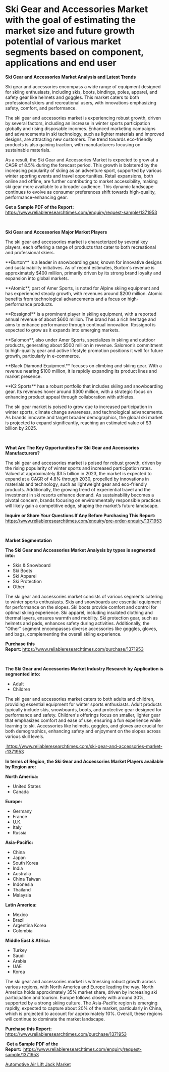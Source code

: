 <p><h1>Ski Gear and Accessories Market with the goal of estimating the market size and future growth potential of various market segments based on component, applications and end user</h1></p><p><strong>Ski Gear and Accessories Market Analysis and Latest Trends</strong></p>
<p><p>Ski gear and accessories encompass a wide range of equipment designed for skiing enthusiasts, including skis, boots, bindings, poles, apparel, and safety gear like helmets and goggles. This market caters to both professional skiers and recreational users, with innovations emphasizing safety, comfort, and performance.</p><p>The ski gear and accessories market is experiencing robust growth, driven by several factors, including an increase in winter sports participation globally and rising disposable incomes. Enhanced marketing campaigns and advancements in ski technology, such as lighter materials and improved designs, are attracting new customers. The trend towards eco-friendly products is also gaining traction, with manufacturers focusing on sustainable materials.</p><p>As a result, the Ski Gear and Accessories Market is expected to grow at a CAGR of 8.5% during the forecast period. This growth is bolstered by the increasing popularity of skiing as an adventure sport, supported by various winter sporting events and travel opportunities. Retail expansions, both online and offline, are further contributing to market accessibility, making ski gear more available to a broader audience. This dynamic landscape continues to evolve as consumer preferences shift towards high-quality, performance-enhancing gear.</p></p>
<p><strong>Get a Sample PDF of the Report:&nbsp;</strong> <a href="https://www.reliableresearchtimes.com/enquiry/request-sample/1371953?utm_campaign=2937&utm_medium=2&utm_source=Github&utm_content=ia&utm_term=22032025&utm_id=ski-gear-and-accessories">https://www.reliableresearchtimes.com/enquiry/request-sample/1371953</a></p>
<p>&nbsp;</p>
<p><strong>Ski Gear and Accessories Major Market Players</strong></p>
<p><p>The ski gear and accessories market is characterized by several key players, each offering a range of products that cater to both recreational and professional skiers. </p><p>**Burton** is a leader in snowboarding gear, known for innovative designs and sustainability initiatives. As of recent estimates, Burton's revenue is approximately $400 million, primarily driven by its strong brand loyalty and expansion into global markets.</p><p>**Atomic**, part of Amer Sports, is noted for Alpine skiing equipment and has experienced steady growth, with revenues around $200 million. Atomic benefits from technological advancements and a focus on high-performance products.</p><p>**Rossignol** is a prominent player in skiing equipment, with a reported annual revenue of about $600 million. The brand has a rich heritage and aims to enhance performance through continual innovation. Rossignol is expected to grow as it expands into emerging markets.</p><p>**Salomon**, also under Amer Sports, specializes in skiing and outdoor products, generating about $500 million in revenue. Salomon’s commitment to high-quality gear and active lifestyle promotion positions it well for future growth, particularly in e-commerce.</p><p>**Black Diamond Equipment** focuses on climbing and skiing gear. With a revenue nearing $100 million, it is rapidly expanding its product lines and market presence. </p><p>**K2 Sports** has a robust portfolio that includes skiing and snowboarding gear. Its revenues hover around $300 million, with a strategic focus on enhancing product appeal through collaboration with athletes.</p><p>The ski gear market is poised to grow due to increased participation in winter sports, climate change awareness, and technological advancements. As brands innovate and target broader demographics, the global ski market is projected to expand significantly, reaching an estimated value of $3 billion by 2025.</p></p>
<p>&nbsp;</p>
<p><strong>What Are The Key Opportunities For Ski Gear and Accessories Manufacturers?</strong></p>
<p><p>The ski gear and accessories market is poised for robust growth, driven by the rising popularity of winter sports and increased participation rates. Valued at approximately $3.5 billion in 2023, the market is expected to expand at a CAGR of 4.8% through 2030, propelled by innovations in materials and technology, such as lightweight gear and eco-friendly products. Additionally, the growing trend of experiential travel and the investment in ski resorts enhance demand. As sustainability becomes a pivotal concern, brands focusing on environmentally responsible practices will likely gain a competitive edge, shaping the market’s future landscape.</p></p>
<p><strong>Inquire or Share Your Questions If Any Before Purchasing This Report:</strong> <a href="https://www.reliableresearchtimes.com/enquiry/pre-order-enquiry/1371953?utm_campaign=2937&utm_medium=2&utm_source=Github&utm_content=ia&utm_term=22032025&utm_id=ski-gear-and-accessories">https://www.reliableresearchtimes.com/enquiry/pre-order-enquiry/1371953</a></p>
<p>&nbsp;</p>
<p><strong>Market Segmentation</strong></p>
<p><strong>The Ski Gear and Accessories Market Analysis by types is segmented into:</strong></p>
<p><ul><li>Skis & Snowboard</li><li>Ski Boots</li><li>Ski Apparel</li><li>Ski Protection</li><li>Other</li></ul></p>
<p><p>The ski gear and accessories market consists of various segments catering to winter sports enthusiasts. Skis and snowboards are essential equipment for performance on the slopes. Ski boots provide comfort and control for optimal skiing experience. Ski apparel, including insulated clothing and thermal layers, ensures warmth and mobility. Ski protection gear, such as helmets and pads, enhances safety during activities. Additionally, the "Other" segment encompasses diverse accessories like goggles, gloves, and bags, complementing the overall skiing experience.</p></p>
<p><strong>Purchase this Report:&nbsp;</strong><a href="https://www.reliableresearchtimes.com/purchase/1371953?utm_campaign=2937&utm_medium=2&utm_source=Github&utm_content=ia&utm_term=22032025&utm_id=ski-gear-and-accessories">https://www.reliableresearchtimes.com/purchase/1371953</a></p>
<p>&nbsp;</p>
<p><strong>The Ski Gear and Accessories Market Industry Research by Application is segmented into:</strong></p>
<p><ul><li>Adult</li><li>Children</li></ul></p>
<p><p>The ski gear and accessories market caters to both adults and children, providing essential equipment for winter sports enthusiasts. Adult products typically include skis, snowboards, boots, and protective gear designed for performance and safety. Children's offerings focus on smaller, lighter gear that emphasizes comfort and ease of use, ensuring a fun experience while learning to ski. Accessories like helmets, goggles, and gloves are crucial for both demographics, enhancing safety and enjoyment on the slopes across various skill levels.</p></p>
<p><a href="https://www.reliableresearchtimes.com/ski-gear-and-accessories-market-r1371953?utm_campaign=2937&utm_medium=2&utm_source=Github&utm_content=ia&utm_term=22032025&utm_id=ski-gear-and-accessories">&nbsp;https://www.reliableresearchtimes.com/ski-gear-and-accessories-market-r1371953</a></p>
<p><strong>In terms of Region, the Ski Gear and Accessories Market Players available by Region are:</strong></p>
<p>
    <p> <strong> North America: </strong>
        <ul>
            <li>United States</li>
            <li>Canada</li>
        </ul>
        </p> 
    <p> <strong> Europe: </strong>
        <ul>
            <li>Germany</li>
            <li>France</li>
            <li>U.K.</li>
            <li>Italy</li>
            <li>Russia</li>
        </ul>
        </p> 
    <p> <strong> Asia-Pacific: </strong>
        <ul>
            <li>China</li>
            <li>Japan</li>
            <li>South Korea</li>
            <li>India</li>
            <li>Australia</li>
            <li>China Taiwan</li>
            <li>Indonesia</li>
            <li>Thailand</li>
            <li>Malaysia</li>
        </ul>
        </p> 
    <p> <strong> Latin America: </strong>
        <ul>
            <li>Mexico</li>
            <li>Brazil</li>
            <li>Argentina Korea</li>
            <li>Colombia</li>
        </ul>
        </p> 
    <p> <strong> Middle East & Africa: </strong>
        <ul>
            <li>Turkey</li>
            <li>Saudi</li>
            <li>Arabia</li>
            <li>UAE</li>
            <li>Korea</li>
        </ul>
    </p>
    </p>
<p><p>The ski gear and accessories market is witnessing robust growth across various regions, with North America and Europe leading the way. North America holds approximately 35% market share, driven by increasing ski participation and tourism. Europe follows closely with around 30%, supported by a strong skiing culture. The Asia-Pacific region is emerging rapidly, expected to capture about 20% of the market, particularly in China, which is projected to account for approximately 10%. Overall, these regions will continue to dominate the market landscape.</p></p>
<p><strong>Purchase this Report: </strong><a href="https://www.reliableresearchtimes.com/purchase/1371953?utm_campaign=2937&utm_medium=2&utm_source=Github&utm_content=ia&utm_term=22032025&utm_id=ski-gear-and-accessories">https://www.reliableresearchtimes.com/purchase/1371953</a></p>
<p>&nbsp;<strong>Get a Sample PDF of the Report:&nbsp;&nbsp;</strong><a href="https://www.reliableresearchtimes.com/enquiry/request-sample/1371953?utm_campaign=2937&utm_medium=2&utm_source=Github&utm_content=ia&utm_term=22032025&utm_id=ski-gear-and-accessories">https://www.reliableresearchtimes.com/enquiry/request-sample/1371953</a></p>
<p><strong></strong></p>
<p><p><a href="https://github.com/shewlisapsai/Market-Research-Report-List-1/blob/main/automotive-air-lift-jack-market.md?utm_campaign=2937&utm_medium=2&utm_source=Github&utm_content=ia&utm_term=22032025&utm_id=ski-gear-and-accessories">Automotive Air Lift Jack Market</a></p></p>